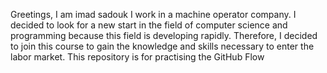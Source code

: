 Greetings, I am imad sadouk I work in a machine operator company. I decided to look for a new start in the field of computer science and programming because this field is developing rapidly. Therefore, I decided to join this course to gain the knowledge and skills necessary to enter the labor market.
This repository is for practising the GitHub Flow
